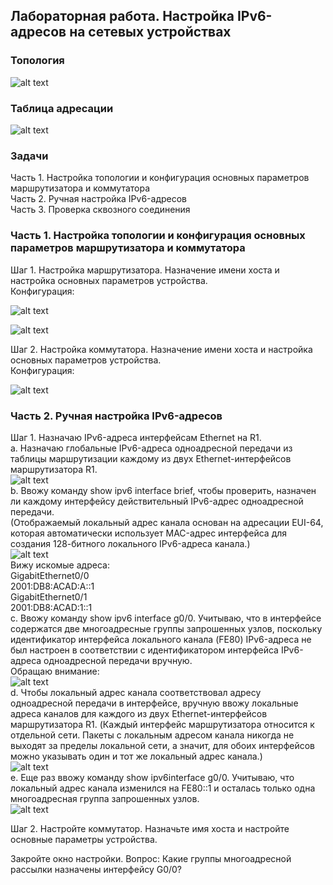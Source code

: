 ## Лабораторная работа. Настройка IPv6-адресов на сетевых устройствах 
### Топология
![alt text](https://github.com/elborisova3009/otus-networks/blob/master/labs/lab4/%D0%A1%D0%BA%D1%80%D0%B8%D0%BD%D1%88%D0%BE%D1%82%2007-10-2022%20180809.jpg)
### 	Таблица адресации
![alt text](https://github.com/elborisova3009/otus-networks/blob/master/labs/lab4/%D0%A1%D0%BA%D1%80%D0%B8%D0%BD%D1%88%D0%BE%D1%82%2007-10-2022%20181153.jpg)
### 	Задачи
Часть 1. Настройка топологии и конфигурация основных параметров маршрутизатора и коммутатора  
Часть 2. Ручная настройка IPv6-адресов  
Часть 3. Проверка сквозного соединения  

### 	Часть 1. Настройка топологии и конфигурация основных параметров маршрутизатора и коммутатора

Шаг 1. Настройка маршрутизатора. Назначение имени хоста и настройка основных параметров устройства.  
Конфигурация:

![alt text](https://github.com/elborisova3009/otus-networks/blob/master/labs/lab4/%D0%A1%D0%BA%D1%80%D0%B8%D0%BD%D1%88%D0%BE%D1%82%2007-10-2022%20183345.jpg)

![alt text](https://github.com/elborisova3009/otus-networks/blob/master/labs/lab4/%D0%A1%D0%BA%D1%80%D0%B8%D0%BD%D1%88%D0%BE%D1%82%2007-10-2022%20184825.jpg)

Шаг 2. Настройка коммутатора. Назначение имени хоста и настройка основных параметров устройства.  
Конфигурация:

![alt text](https://github.com/elborisova3009/otus-networks/blob/master/labs/lab4/%D0%A1%D0%BA%D1%80%D0%B8%D0%BD%D1%88%D0%BE%D1%82%2007-10-2022%20185607.jpg)

### 	Часть 2. Ручная настройка IPv6-адресов

Шаг 1. Назначаю IPv6-адреса интерфейсам Ethernet на R1.    
a.	Назначаю глобальные IPv6-адреса одноадресной передачи из таблицы маршрутизации каждому из двух Ethernet-интерфейсов маршрутизатора R1.  
![alt text](https://github.com/elborisova3009/otus-networks/blob/master/labs/lab4/%D0%A1%D0%BA%D1%80%D0%B8%D0%BD%D1%88%D0%BE%D1%82%2007-10-2022%20193610.jpg)  
b.	Ввожу команду show ipv6 interface brief, чтобы проверить, назначен ли каждому интерфейсу действительный IPv6-адрес одноадресной передачи.  
(Отображаемый локальный адрес канала основан на адресации EUI-64, которая автоматически использует MAC-адрес интерфейса для создания 128-битного локального IPv6-адреса канала.)   
![alt text](https://github.com/elborisova3009/otus-networks/blob/master/labs/lab4/%D0%A1%D0%BA%D1%80%D0%B8%D0%BD%D1%88%D0%BE%D1%82%2007-10-2022%20190947.jpg)  
Вижу искомые адреса:      
GigabitEthernet0/0    
2001:DB8:ACAD:A::1    
GigabitEthernet0/1    
2001:DB8:ACAD:1::1    
c.	Ввожу команду show ipv6 interface g0/0. Учитываю, что в интерфейсе содержатся две многоадресные группы запрошенных узлов, поскольку идентификатор интерфейса локального канала (FE80) IPv6-адреса не был настроен в соответствии с идентификатором интерфейса IPv6-адреса одноадресной передачи вручную.  
Обращаю внимание:    
![alt text](https://github.com/elborisova3009/otus-networks/blob/master/labs/lab4/%D0%A1%D0%BA%D1%80%D0%B8%D0%BD%D1%88%D0%BE%D1%82%2007-10-2022%20193610.jpg)   
d.	Чтобы локальный адрес канала соответствовал адресу одноадресной передачи в интерфейсе, вручную ввожу локальные адреса каналов для каждого из двух Ethernet-интерфейсов маршрутизатора R1. (Каждый интерфейс маршрутизатора относится к отдельной сети. Пакеты с локальным адресом канала никогда не выходят за пределы локальной сети, а значит, для обоих интерфейсов можно указывать один и тот же локальный адрес канала.)  
![alt text](https://github.com/elborisova3009/otus-networks/blob/master/labs/lab4/%D0%A1%D0%BA%D1%80%D0%B8%D0%BD%D1%88%D0%BE%D1%82%2007-10-2022%20194333.jpg)  
e. Еще раз ввожу команду show ipv6interface g0/0. Учитываю, что локальный адрес канала изменился на FE80::1 и осталась только одна многоадресная группа запрошенных узлов.  
![alt text](https://github.com/elborisova3009/otus-networks/blob/master/labs/lab4/%D0%A1%D0%BA%D1%80%D0%B8%D0%BD%D1%88%D0%BE%D1%82%2007-10-2022%20221506.jpg)








Шаг 2. Настройте коммутатор.
Назначьте имя хоста и настройте основные параметры устройства.








Закройте окно настройки.
Вопрос:
Какие группы многоадресной рассылки назначены интерфейсу G0/0?
